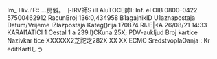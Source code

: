 Im_ Hiv.i'F:: …房僻。 卜lRV師S iII AluTOCE帥l: Inf. el OIB 0800-0422 57500462912 RacunBroj 136:0,434958 B1agajniklD U1aznapostaja Datum/Vrijeme IZlazpostaja Kateg()rija 170874 RIJE|<A 26/08/21 14:33 KARAI1ATICI 1 Cestal 1 a 239.l)CKuna 25X; PDV-aukljud Broj kartice Nazivkar tice XXXXXX2芝詑之282X XX XX ECMC SredstvoplaOanja : Kr editKartlしう